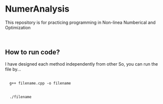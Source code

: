 # NumerAnalysis
<p>This repository is for practicing programming in Non-linea Numberical and Optimization</p>
<br>
<h2>How to run code?</h2>
<p>
  I have designed each method independently from other
  So, you can run the file by...
<br>
<br>
<code>
  g++ filename.cpp -o filename
</code>
<br>
<code>
  ./filename
</code>
</p>
